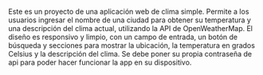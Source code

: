 
Este es un proyecto de una aplicación web de clima simple.
Permite a los usuarios ingresar el nombre de una ciudad para obtener su temperatura y una descripción del clima actual, utilizando la API de OpenWeatherMap.
El diseño es responsivo y limpio, con un campo de entrada, un botón de búsqueda y secciones para mostrar la ubicación, la temperatura en grados Celsius y la descripción del clima.
Se debe poner su propia contraseña de api para poder hacer funcionar la app en su dispositivo.
